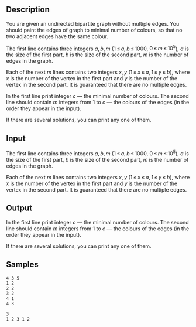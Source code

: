 ## Description

<div><p>You are given an undirected bipartite graph without multiple edges. You should paint the edges of graph to minimal number of colours, so that no two adjacent edges have the same colour.</p></div><div class="input-specification"><p>The first line contains three integers <span class="tex-span"><i>a</i>, <i>b</i>, <i>m</i></span> (<span class="tex-span">1 ≤ <i>a</i>, <i>b</i> ≤ 1000</span>, <span class="tex-span">0 ≤ <i>m</i> ≤ 10<sup class="upper-index">5</sup></span>), <span class="tex-span"><i>a</i></span> is the size of the first part, <span class="tex-span"><i>b</i></span> is the size of the second part, <span class="tex-span"><i>m</i></span> is the number of edges in the graph.</p><p>Each of the next <span class="tex-span"><i>m</i></span> lines contains two integers <span class="tex-span"><i>x</i>, <i>y</i></span> (<span class="tex-span">1 ≤ <i>x</i> ≤ <i>a</i>, 1 ≤ <i>y</i> ≤ <i>b</i></span>), where <span class="tex-span"><i>x</i></span> is the number of the vertex in the first part and <span class="tex-span"><i>y</i></span> is the number of the vertex in the second part. It is guaranteed that there are no multiple edges.</p></div><div class="output-specification"><p>In the first line print integer <span class="tex-span"><i>c</i></span> — the minimal number of colours. The second line should contain <span class="tex-span"><i>m</i></span> integers from <span class="tex-span">1</span> to <span class="tex-span"><i>c</i></span> — the colours of the edges (in the order they appear in the input).</p><p>If there are several solutions, you can print any one of them.</p></div>


## Input

<p>The first line contains three integers <span class="tex-span"><i>a</i>, <i>b</i>, <i>m</i></span> (<span class="tex-span">1 ≤ <i>a</i>, <i>b</i> ≤ 1000</span>, <span class="tex-span">0 ≤ <i>m</i> ≤ 10<sup class="upper-index">5</sup></span>), <span class="tex-span"><i>a</i></span> is the size of the first part, <span class="tex-span"><i>b</i></span> is the size of the second part, <span class="tex-span"><i>m</i></span> is the number of edges in the graph.</p><p>Each of the next <span class="tex-span"><i>m</i></span> lines contains two integers <span class="tex-span"><i>x</i>, <i>y</i></span> (<span class="tex-span">1 ≤ <i>x</i> ≤ <i>a</i>, 1 ≤ <i>y</i> ≤ <i>b</i></span>), where <span class="tex-span"><i>x</i></span> is the number of the vertex in the first part and <span class="tex-span"><i>y</i></span> is the number of the vertex in the second part. It is guaranteed that there are no multiple edges.</p>


## Output

<p>In the first line print integer <span class="tex-span"><i>c</i></span> — the minimal number of colours. The second line should contain <span class="tex-span"><i>m</i></span> integers from <span class="tex-span">1</span> to <span class="tex-span"><i>c</i></span> — the colours of the edges (in the order they appear in the input).</p><p>If there are several solutions, you can print any one of them.</p>


## Samples

```input1
4 3 5
1 2
2 2
3 2
4 1
4 3

```

```output1
3
1 2 3 1 2

```



